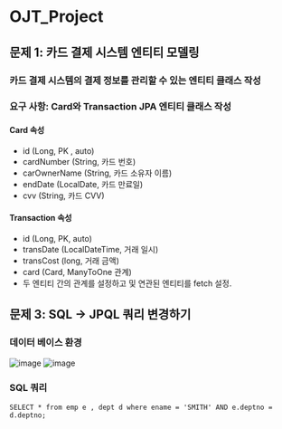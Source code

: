 # OJT_Project
## 문제 1: 카드 결제 시스템 엔티티 모델링
### 카드 결제 시스템의 결제 정보를 관리할 수 있는 엔티티 클래스 작성
### 요구 사항: Card와 Transaction JPA 엔티티 클래스 작성
#### Card 속성
- id (Long, PK , auto)
- cardNumber (String, 카드 번호)
- carOwnerName (String, 카드 소유자 이름)
- endDate (LocalDate, 카드 만료일)
- cvv (String, 카드 CVV)

#### Transaction 속성

- id (Long, PK, auto)
- transDate (LocalDateTime, 거래 일시)
- transCost (long, 거래 금액)
- card (Card, ManyToOne 관계)
- 두 엔티티 간의 관계를 설정하고 및 연관된 엔티티를 fetch 설정.

## 문제 3: SQL -> JPQL 쿼리 변경하기
### 데이터 베이스 환경
![image](https://github.com/user-attachments/assets/2f8ed1a4-d976-4dfa-802d-c63fac5e8cc8)
![image](https://github.com/user-attachments/assets/1fb5455d-20a6-4dfc-a12e-e35fe8fe1b41)

### SQL 쿼리 
```
SELECT * from emp e , dept d where ename = 'SMITH' AND e.deptno = d.deptno;
```


